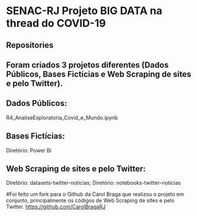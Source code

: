 # SENAC-RJ Projeto BIG DATA na thread do COVID-19

## Repositories

## Foram criados 3 projetos diferentes (Dados Públicos, Bases Fictícias e Web Scraping de sites e pelo Twitter).

## Dados Públicos:
R4_AnaliseExploratoria_Covid_e_Mundo.ipynb

## Bases Fictícias:
Diretório: Power Bi


## Web Scraping de sites e pelo Twitter:
Diretório: datasets-twitter-noticias;
Diretório: notebooks-twitter-noticias

#Foi feito um fork para o Github da Carol Braga que realizou o projeto em conjunto, principalmente os códigos de Web Scraping de sites e pelo Twitter.
https://github.com/CarolBragaRJ
